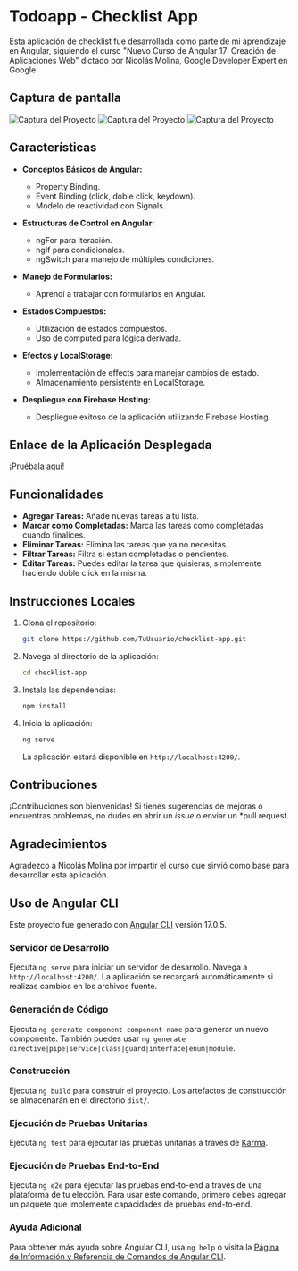 # Todoapp - Checklist App

Esta aplicación de checklist fue desarrollada como parte de mi aprendizaje en Angular, siguiendo el curso "Nuevo Curso de Angular 17: Creación de Aplicaciones Web" dictado por Nicolás Molina, Google Developer Expert en Google.

## Captura de pantalla

![Captura del Proyecto](https://imgur.com/xHmMocM)
![Captura del Proyecto](https://imgur.com/u6O3HLL)
![Captura del Proyecto](https://imgur.com/90vx3Tt)

## Características

- **Conceptos Básicos de Angular:**
  - Property Binding.
  - Event Binding (click, doble click, keydown).
  - Modelo de reactividad con Signals.

- **Estructuras de Control en Angular:**
  - ngFor para iteración.
  - ngIf para condicionales.
  - ngSwitch para manejo de múltiples condiciones.

- **Manejo de Formularios:**
  - Aprendí a trabajar con formularios en Angular.

- **Estados Compuestos:**
  - Utilización de estados compuestos.
  - Uso de computed para lógica derivada.

- **Efectos y LocalStorage:**
  - Implementación de effects para manejar cambios de estado.
  - Almacenamiento persistente en LocalStorage.

- **Despliegue con Firebase Hosting:**
  - Despliegue exitoso de la aplicación utilizando Firebase Hosting.

## Enlace de la Aplicación Desplegada

[¡Pruébala aquí!](https://mydayapp-15b82.web.app/)

## Funcionalidades

- **Agregar Tareas:** Añade nuevas tareas a tu lista.
- **Marcar como Completadas:** Marca las tareas como completadas cuando finalices.
- **Eliminar Tareas:** Elimina las tareas que ya no necesitas.
- **Filtrar Tareas:** Filtra si estan completadas o pendientes.
- **Editar Tareas:** Puedes editar la tarea que quisieras, simplemente haciendo doble click en la misma.

## Instrucciones Locales

1. Clona el repositorio:

    ```bash
    git clone https://github.com/TuUsuario/checklist-app.git
    ```

2. Navega al directorio de la aplicación:

    ```bash
    cd checklist-app
    ```

3. Instala las dependencias:

    ```bash
    npm install
    ```

4. Inicia la aplicación:

    ```bash
    ng serve
    ```

   La aplicación estará disponible en `http://localhost:4200/`.

## Contribuciones

¡Contribuciones son bienvenidas! Si tienes sugerencias de mejoras o encuentras problemas, no dudes en abrir un *issue* o enviar un *pull request.

## Agradecimientos

Agradezco a Nicolás Molina por impartir el curso que sirvió como base para desarrollar esta aplicación.

## Uso de Angular CLI

Este proyecto fue generado con [Angular CLI](https://github.com/angular/angular-cli) versión 17.0.5.

### Servidor de Desarrollo

Ejecuta `ng serve` para iniciar un servidor de desarrollo. Navega a `http://localhost:4200/`. La aplicación se recargará automáticamente si realizas cambios en los archivos fuente.

### Generación de Código

Ejecuta `ng generate component component-name` para generar un nuevo componente. También puedes usar `ng generate directive|pipe|service|class|guard|interface|enum|module`.

### Construcción

Ejecuta `ng build` para construir el proyecto. Los artefactos de construcción se almacenarán en el directorio `dist/`.

### Ejecución de Pruebas Unitarias

Ejecuta `ng test` para ejecutar las pruebas unitarias a través de [Karma](https://karma-runner.github.io).

### Ejecución de Pruebas End-to-End

Ejecuta `ng e2e` para ejecutar las pruebas end-to-end a través de una plataforma de tu elección. Para usar este comando, primero debes agregar un paquete que implemente capacidades de pruebas end-to-end.

### Ayuda Adicional

Para obtener más ayuda sobre Angular CLI, usa `ng help` o visita la [Página de Información y Referencia de Comandos de Angular CLI](https://angular.io/cli).
